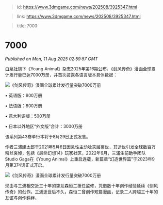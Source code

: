 > id: https://www.3dmgame.com/news/202508/3925347.html

> link: https://www.3dmgame.com/news/202508/3925347.html

> title: 7000

# 7000
_Published on Mon, 11 Aug 2025 02:59:57 GMT_

白泉社旗下《Young Animal》杂志2025年第16期公布，《剑风传奇》漫画全球累计发行量已达7000万册，并首次披露各语言版本具体数据：

![《剑风传奇》漫画全球累计发行量突破7000万册](https://img.3dmgame.com/uploads/images/news/20250811/1754880609_538538_jpg_r.jpg)

• 英语版：900万册

• 法语版：800万册

• 意大利语版：500万册

• 日本以外地区“外文版”合计：3000万册

该系列第43卷单行本将于8月29日正式发售。

作者三浦建太郎于2021年5月6日因急性主动脉夹层离世，其逝世引发全球数百万粉丝哀悼，包括《最终幻想14》玩家社区。2022年6月，三浦生前助手团队Studio Gaga在《Young Animal》上重启连载，新篇章“幻造世界篇”于2023年9月第374话正式开启。

![《剑风传奇》漫画全球累计发行量突破7000万册](https://img.3dmgame.com/uploads/images/news/20250811/1754880617_761794_jpg_r.jpg)

现由与三浦相交近三十年的挚友森恒二担任监修，凭借数十年创作经验延续《剑风传奇》的创作。三浦逝世后不久，森恒二曾创作短篇漫画，记录二人跨越三十年的友谊与创作羁绊。
